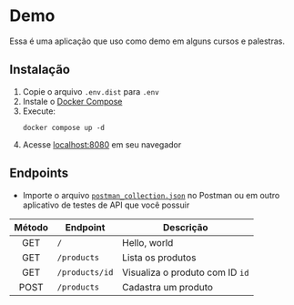 # Demo

Essa é uma aplicação que uso como demo em alguns cursos e palestras.

## Instalação

1. Copie o arquivo `.env.dist` para `.env`
2. Instale o [Docker Compose](https://docs.docker.com/compose/install/)
3. Execute:
    ```shell
    docker compose up -d
    ```
4. Acesse [localhost:8080](http://localhost:8080) em seu navegador

## Endpoints

- Importe o arquivo [`postman_collection.json`](./postman_collection.json) no Postman ou em outro aplicativo de testes de API que você possuir

| Método | Endpoint       | Descrição                       |
|:------:|----------------|---------------------------------|
|  GET   | `/`            | Hello, world                    |
|  GET   | `/products`    | Lista os produtos               |
|  GET   | `/products/id` | Visualiza o produto com ID `id` |
|  POST  | `/products`    | Cadastra um produto             |
